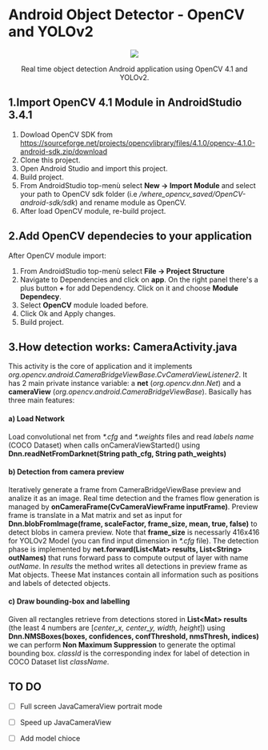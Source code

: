 # Android Object Detector - OpenCV and YOLOv2

<p align="center">
  <img src="https://github.com/Ickarus/AndroidObjectDetector-OpenCV/blob/master/app/src/main/res/mipmap-xxxhdpi/ic_launcher.png">
</p>
<p align="center">
 Real time object detection Android application using OpenCV 4.1 and YOLOv2. 
</p>

## 1.Import OpenCV 4.1 Module in AndroidStudio 3.4.1
1) Dowload OpenCV SDK from https://sourceforge.net/projects/opencvlibrary/files/4.1.0/opencv-4.1.0-android-sdk.zip/download
2) Clone this project.
3) Open Android Studio and import this project.
4) Build project.
5) From AndroidStudio top-menù select **New -> Import Module** and select your path to OpenCV sdk folder (i.e */where_opencv_saved/OpenCV-android-sdk/sdk*) and rename module as OpenCV.
6) After load OpenCV module, re-build project.

## 2.Add OpenCV dependecies to your application
After OpenCV module import:
1) From AndroidStudio top-menù select **File -> Project Structure**
2) Navigate to Dependencies and click on **app**. On the right panel there's a plus button **+** for add Dependency. Click on it and choose **Module Dependecy**.
3) Select **OpenCV** module loaded before.
4) Click Ok and Apply changes.
5) Build project.

## 3.How detection works: CameraActivity.java
This activity is the core of application and it implements *org.opencv.android.CameraBridgeViewBase.CvCameraViewListener2*.
It has 2 main private instance variable: a **net** (*org.opencv.dnn.Net*) and a **cameraView** (*org.opencv.android.CameraBridgeViewBase*).
Basically has three main features:

#### a) Load Network
Load convolutional net from *\*.cfg* and *\*.weights* files and read *labels name* (COCO Dataset) when calls onCameraViewStarted() using  **Dnn.readNetFromDarknet(String path_cfg, String path_weights)**


#### b) Detection from camera preview
Iteratively generate a frame from CameraBridgeViewBase preview and analize it as an image. Real time detection and the frames flow generation is managed by **onCameraFrame(CvCameraViewFrame inputFrame)**.
Preview frame is translate in a Mat matrix and set as input for **Dnn.blobFromImage(frame, scaleFactor, frame_size, mean, true, false)** to detect blobs in camera preview. Note that **frame_size** is necessarly 416x416 for YOLOv2 Model (you can find input dimension in *\*.cfg* file).
The detection phase is implemented by **net.forward(List\<Mat> results, List\<String> outNames)** that runs forward pass to compute output of layer with name *outName*. In *results* the method writes all detections in preview frame as Mat objects.
Theese Mat instances contain all information such as positions and labels of detected objects.


#### c) Draw bounding-box and labelling
Given all rectangles retrieve from detections stored in **List\<Mat> results**
(the least 4 numbers are [*center_x, center_y, width, height*]) using  **Dnn.NMSBoxes(boxes, confidences, confThreshold, nmsThresh, indices)** we can perform **Non Maximum Suppression** to generate the optimal bounding box. *classId* is the corresponding index for label of detection in COCO Dataset list *className*.

## TO DO
- [ ] Full screen JavaCameraView portrait mode
- [ ] Speed up JavaCameraView
- [ ] Add model chioce



